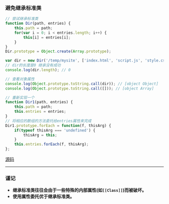 ### 避免继承标准类

```javascript
// 尝试继承标准类
function Dir(path, entries) {
    this.path = path;
    for(var i = 0; i < entries.length; i++) {
        this[i] = entries[i];
    }
}
Dir.prototype = Object.create(Array.prototype);

var dir = new Dir('/temp/mysite', ['index.html', 'script.js', 'style.css']);
// dir的长度是0 继承没有成功
console.log(dir.length); // 0

// 查看对象属性
console.log(Object.prototype.toString.call(dir)); // [object Object]
console.log(Object.prototype.toString.call([])); // [object Array]

// 重新实现一个
function Dir1(path, entries) {
    this.path = path;
    this.entries = entries;
}
// 将相应的数组的方法委托给entries属性来完成
Dir1.prototype.forEach = function(f, thisArg) {
    if(typeof thisArg === 'undefined') {
        thisArg = this;
    }
    this.entries.forEach(f, thisArg);
};
```
[源码](item40/demo.js)

------

### 谨记
+ **继承标准类往往会由于一些特殊的内部属性(如`[[Class]]`)而被破坏。**
+ **使用属性委托优于继承标准类。**
